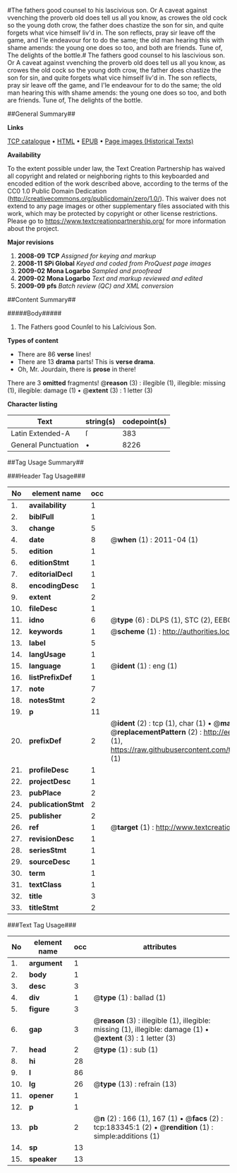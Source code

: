 #The fathers good counsel to his lascivious son. Or A caveat against vvenching the proverb old does tell us all you know, as crowes the old cock so the young doth crow, the father does chastize the son for sin, and quite forgets what vice himself liv'd in. The son reflects, pray sir leave off the game, and I'le endeavour for to do the same; the old man hearing this with shame amends: the young one does so too, and both are friends. Tune of, The delights of the bottle.#
The fathers good counsel to his lascivious son. Or A caveat against vvenching the proverb old does tell us all you know, as crowes the old cock so the young doth crow, the father does chastize the son for sin, and quite forgets what vice himself liv'd in. The son reflects, pray sir leave off the game, and I'le endeavour for to do the same; the old man hearing this with shame amends: the young one does so too, and both are friends. Tune of, The delights of the bottle.

##General Summary##

**Links**

[TCP catalogue](http://www.ota.ox.ac.uk/tcp/)  • 
[HTML](http://tei.it.ox.ac.uk/tcp/Texts-HTML/free/B03/B03436.html)  • 
[EPUB](http://tei.it.ox.ac.uk/tcp/Texts-EPUB/free/B03/B03436.epub) • 
[Page images (Historical Texts)](https://historicaltexts.jisc.ac.uk/eebo-99887699e)

**Availability**

To the extent possible under law, the Text Creation Partnership has waived all copyright and related or neighboring rights to this keyboarded and encoded edition of the work described above, according to the terms of the CC0 1.0 Public Domain Dedication (http://creativecommons.org/publicdomain/zero/1.0/). This waiver does not extend to any page images or other supplementary files associated with this work, which may be protected by copyright or other license restrictions. Please go to https://www.textcreationpartnership.org/ for more information about the project.

**Major revisions**

1. __2008-09__ __TCP__ *Assigned for keying and markup*
1. __2008-11__ __SPi Global__ *Keyed and coded from ProQuest page images*
1. __2009-02__ __Mona Logarbo__ *Sampled and proofread*
1. __2009-02__ __Mona Logarbo__ *Text and markup reviewed and edited*
1. __2009-09__ __pfs__ *Batch review (QC) and XML conversion*

##Content Summary##

#####Body#####

1. The Fathers good Counſel to his Laſcivious Son.

**Types of content**

  * There are 86 **verse** lines!
  * There are 13 **drama** parts! This is **verse drama**.
  * Oh, Mr. Jourdain, there is **prose** in there!

There are 3 **omitted** fragments! 
 @__reason__ (3) : illegible (1), illegible: missing (1), illegible: damage (1)  •  @__extent__ (3) : 1 letter (3)

**Character listing**


|Text|string(s)|codepoint(s)|
|---|---|---|
|Latin Extended-A|ſ|383|
|General Punctuation|•|8226|

##Tag Usage Summary##

###Header Tag Usage###

|No|element name|occ|attributes|
|---|---|---|---|
|1.|__availability__|1||
|2.|__biblFull__|1||
|3.|__change__|5||
|4.|__date__|8| @__when__ (1) : 2011-04 (1)|
|5.|__edition__|1||
|6.|__editionStmt__|1||
|7.|__editorialDecl__|1||
|8.|__encodingDesc__|1||
|9.|__extent__|2||
|10.|__fileDesc__|1||
|11.|__idno__|6| @__type__ (6) : DLPS (1), STC (2), EEBO-CITATION (1), PROQUEST (1), VID (1)|
|12.|__keywords__|1| @__scheme__ (1) : http://authorities.loc.gov/ (1)|
|13.|__label__|5||
|14.|__langUsage__|1||
|15.|__language__|1| @__ident__ (1) : eng (1)|
|16.|__listPrefixDef__|1||
|17.|__note__|7||
|18.|__notesStmt__|2||
|19.|__p__|11||
|20.|__prefixDef__|2| @__ident__ (2) : tcp (1), char (1)  •  @__matchPattern__ (2) : ([0-9\-]+):([0-9IVX]+) (1), (.+) (1)  •  @__replacementPattern__ (2) : http://eebo.chadwyck.com/downloadtiff?vid=$1&page=$2 (1), https://raw.githubusercontent.com/textcreationpartnership/Texts/master/tcpchars.xml#$1 (1)|
|21.|__profileDesc__|1||
|22.|__projectDesc__|1||
|23.|__pubPlace__|2||
|24.|__publicationStmt__|2||
|25.|__publisher__|2||
|26.|__ref__|1| @__target__ (1) : http://www.textcreationpartnership.org/docs/. (1)|
|27.|__revisionDesc__|1||
|28.|__seriesStmt__|1||
|29.|__sourceDesc__|1||
|30.|__term__|1||
|31.|__textClass__|1||
|32.|__title__|3||
|33.|__titleStmt__|2||


###Text Tag Usage###

|No|element name|occ|attributes|
|---|---|---|---|
|1.|__argument__|1||
|2.|__body__|1||
|3.|__desc__|3||
|4.|__div__|1| @__type__ (1) : ballad (1)|
|5.|__figure__|3||
|6.|__gap__|3| @__reason__ (3) : illegible (1), illegible: missing (1), illegible: damage (1)  •  @__extent__ (3) : 1 letter (3)|
|7.|__head__|2| @__type__ (1) : sub (1)|
|8.|__hi__|28||
|9.|__l__|86||
|10.|__lg__|26| @__type__ (13) : refrain (13)|
|11.|__opener__|1||
|12.|__p__|1||
|13.|__pb__|2| @__n__ (2) : 166 (1), 167 (1)  •  @__facs__ (2) : tcp:183345:1 (2)  •  @__rendition__ (1) : simple:additions (1)|
|14.|__sp__|13||
|15.|__speaker__|13||
